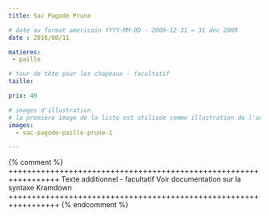 ```yaml
---
title: Sac Pagode Prune

# date au format americain YYYY-MM-DD - 2009-12-31 = 31 dec 2009
date : 2016/08/11

matieres:
 - paille

# tour de tête pour les chapeaux - facultatif
taille:

prix: 40

# images d'illustration
# la première image de la liste est utilisée comme illustration de l'article dans les pages de listing.
images:
  - sac-pagode-paille-prune-1

---
```

{% comment %} +++++++++++++++++++++++++++++++++++++++++++++++++++++++++++++++++
              Texte additionnel - facultatif
              Voir documentation sur la syntaxe Kramdown
+++++++++++++++++++++++++++++++++++++++++++++++++++++++++++++++++ {% endcomment %}

